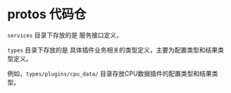 # protos 代码仓



`services` 目录下存放的是 服务接口定义，

`types` 目录下存放的是 具体插件业务相关的类型定义，主要为配置类型和结果类型定义。

例如，`types/plugins/cpu_data/` 目录存放CPU数据插件的配置类型和结果类型。

